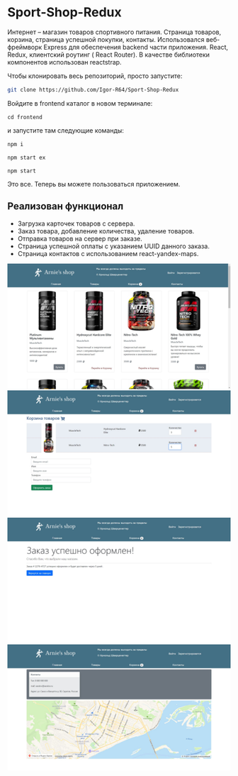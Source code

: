 # Sport-Shop-Redux


Интернет – магазин товаров спортивного питания. 
Страница товаров, корзина, страница успешной покупки, контакты.
Использовался веб-фреймворк Express для обеспечения backend части приложения.
React, Redux, клиентский роутинг ( React Router). 
В качестве библиотеки компонентов использован reactstrap. 



Чтобы клонировать весь репозиторий, просто запустите:

```bash
git clone https://github.com/Igor-R64/Sport-Shop-Redux
```


Войдите в frontend каталог в новом терминале:
```
cd frontend
```
и запустите там следующие команды:
```
npm i
```
```
npm start ex
```

```
npm start
```

Это все. Теперь вы можете пользоваться приложением.

## Реализован функционал
* Загрузка карточек товаров с сервера.
* Заказ товара, добавление количества, удаление товаров.
* Отправка товаров на сервер при заказе.
* Страница успешной оплаты с указанием UUID данного заказа.
* Страница контактов с использованием react-yandex-maps.

![1](frontend/public/images/1.jpg)
![2](frontend/public/images/2.jpg)
![4](frontend/public/images/4.jpg)
![3](frontend/public/images/3.jpg)